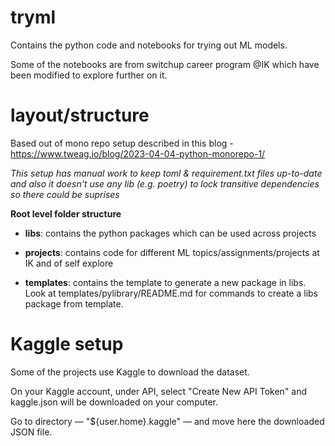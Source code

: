 # tryml
Contains the python code and notebooks for trying out ML models.

Some of the notebooks are from switchup career program @IK which have been modified to explore further on it.

# layout/structure
Based out of mono repo setup described in this blog - https://www.tweag.io/blog/2023-04-04-python-monorepo-1/

*This setup has manual work to keep toml & requirement.txt files up-to-date and also it doesn't use any lib (e.g. poetry) to lock transitive dependencies so there could be suprises*

**Root level folder structure**
- **libs**: contains the python packages which can be used across projects

- **projects**: contains code for different ML topics/assignments/projects at IK and of self explore

- **templates**: contains the template to generate a new package in libs. Look at templates/pylibrary/README.md for commands to create a libs package from template.



# Kaggle setup
Some of the projects use Kaggle to download the dataset.

On your Kaggle account, under API, select "Create New API Token" and kaggle.json will be downloaded on your computer.

Go to directory — "${user.home}\.kaggle\" — and move here the downloaded JSON file.
